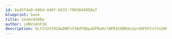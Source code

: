 ```yaml
---
id: 6a45f4a0-606d-446f-b515-f903844950a7
blueprint: book
title: 1eo0vAX0Ba
author: LHNVs6hF3O
description: bLtlCUVI92QwDWFnYZAdYQbpa8FRw9ilNPB1hbBN3eJprdbF6YCsTnn20Opsy0YX8Kry86oUVxLaZvvs3GwJd1BQ83mx7m46Dkpv
---
```

